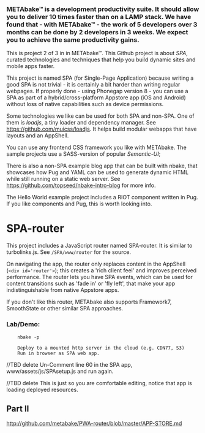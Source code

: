 

### METAbake&trade; is a development productivity suite. It should allow you to deliver 10 times faster than on a LAMP stack. We have found that - with METAbake&trade; - the work of 5 developers over 3 months can be done by 2 developers in 3 weeks. We expect you to achieve the same productivity gains.


This is project 2 of 3 in in METAbake&trade;. This Github project is about _SPA_, curated technologies and techniques that help you build dynamic sites and mobile apps faster.

This project is named SPA (for Single-Page Application) because writing a good SPA is not trivial - it is certainly a bit harder than writing regular webpages. If properly done - using Phonegap version 8 - you can use a SPA as part of a hybrid/cross-platform Appstore app (iOS and Android) without loss of native capabilities such as device permissions. 

Some technologies we like can be used for both SPA and non-SPA. One of them is _loadjs_, a tiny loader and dependency manager. See https://github.com/muicss/loadjs. It helps build  modular webapps that have layouts and an AppShell.

You can use any frontend CSS framework you like with METAbake. The sample projects use a SASS-version of popular _Semantic-UI_;

There is also a non-SPA example blog app that can be built with nbake, that showcases how Pug and YAML
can be used to generate dynamic HTML while still running on a static web server. See https://github.com/topseed/nbake-intro-blog for more info.

The Hello World example project includes a RIOT component written in Pug. If you like components and Pug,
this is worth looking into.

# SPA-router

This project includes a JavaScript router named SPA-router. It is similar to turbolinks.js. 
See `/SPA/www/router` for the source. 

On navigating the app, the router only replaces content in the AppShell (`<div id='router'>`); this creates a 'rich client feel' and improves perceived performance. The router lets you have SPA events, which can be used for content transitions such as 'fade in' or 'fly left', that make your app indistinguishable from native Appstore apps.

If you don't like this router, METAbake also supports Framework7, SmoothState or other similar SPA approaches.

### Lab/Demo:

		nbake -p

		Deploy to a mounted http server in the cloud (e.g. CDN77, S3)
		Run in browser as SPA web app.

//TBD delete Un-Comment line 60 in the SPA app, www/assets/js/SPAsetup.js and run again.

//TBD delete This is just so you are comfortable editing, notice that app is loading deployed resources.


## Part II

http://github.com/metabake/PWA-router/blob/master/APP-STORE.md


